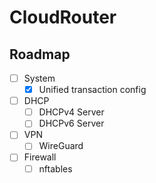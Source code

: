 # CloudRouter

## Roadmap

* [ ] System
  * [x] Unified transaction config
* [ ] DHCP
  * [ ] DHCPv4 Server
  * [ ] DHCPv6 Server
* [ ] VPN
  * [ ] WireGuard
* [ ] Firewall
  * [ ] nftables
